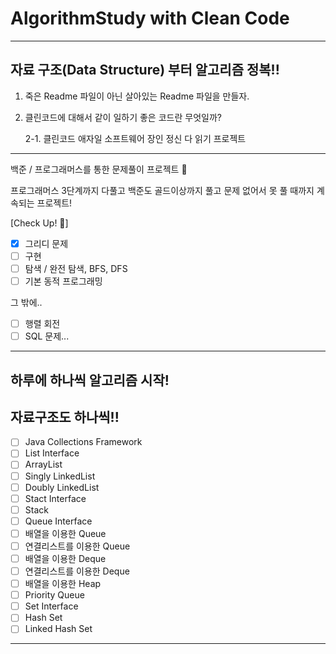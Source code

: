 # AlgorithmStudy with Clean Code

---
## 자료 구조(Data Structure) 부터 알고리즘 정복!!

1. 죽은 Readme 파일이 아닌 살아있는 Readme 파일을 만들자.
2. 클린코드에 대해서 같이 일하기 좋은 코드란 무엇일까?
    
    2-1. 클린코드 애자일 소프트웨어 장인 정신 다 읽기 프로젝트

---
백준 / 프로그래머스를 통한 문제풀이 프로젝트 🛴

프로그래머스 3단계까지 다풀고
백준도 골드이상까지 풀고
문제 없어서 못 풀 때까지 계속되는 프로젝트!


[Check Up! 🧾]
- [x] 그리디 문제
- [ ] 구현
- [ ] 탐색 / 완전 탐색, BFS, DFS
- [ ] 기본 동적 프로그래밍

그 밖에..
- [ ] 행렬 회전
- [ ] SQL 문제...

---
## 하루에 하나씩 알고리즘 시작!


## 자료구조도 하나씩!!

- [ ] Java Collections Framework
- [ ] List Interface
- [ ] ArrayList
- [ ] Singly LinkedList
- [ ] Doubly LinkedList
- [ ] Stact Interface
- [ ] Stack
- [ ] Queue Interface
- [ ] 배열을 이용한 Queue
- [ ] 연결리스트를 이용한 Queue
- [ ] 배열을 이용한 Deque
- [ ] 연결리스트를 이용한 Deque
- [ ] 배열을 이용한 Heap
- [ ] Priority Queue
- [ ] Set Interface
- [ ] Hash Set
- [ ] Linked Hash Set
---
